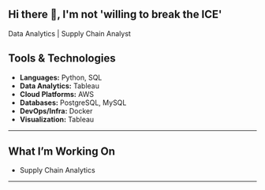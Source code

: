 ## Hi there 👋, I'm not 'willing to break the ICE'

Data Analytics | Supply Chain Analyst

## Tools & Technologies

- **Languages:** Python, SQL  
- **Data Analytics:** Tableau  
- **Cloud Platforms:** AWS  
- **Databases:** PostgreSQL, MySQL 
- **DevOps/Infra:** Docker  
- **Visualization:** Tableau 

---

## What I’m Working On

- Supply Chain Analytics

---
